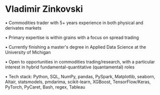 # Vladimir Zinkovski

• Commodities trader with 5+ years experience in both physical and derivates markets

• Primary expertise is within grains with a focus on spread trading

• Currently finishing a master's degree in Applied Data Science at the University of Michigan

• Open to opportunities in commodities trading/research, with a particular interest in hybrid fundamental-quantitative (quantamental) roles

• Tech stack: Python, SQL, NumPy, pandas, PySpark, Matplotlib, seaborn, Altair, statsmodels, pmdarima, scikit-learn, XGBoost, TensorFlow/Keras, PyTorch, PyCaret, Bash, regex, Tableau

